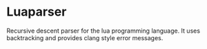 # Luaparser
Recursive descent parser for the lua programming language. It uses backtracking and provides clang style error messages.

